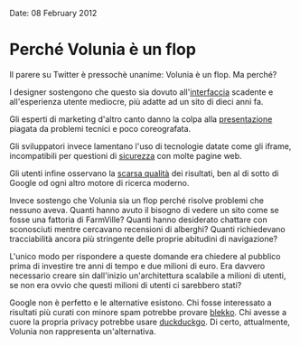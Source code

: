 Date: 08 February 2012

# Perché Volunia è un flop #

Il parere su Twitter è pressochè unanime: Volunia è un flop. Ma perché?

I designer sostengono che questo sia dovuto all'[interfaccia][] scadente e all'esperienza utente mediocre, più adatte ad un sito di dieci anni fa.

Gli esperti di marketing d'altro canto danno la colpa alla [presentazione][] piagata da problemi tecnici e poco coreografata.

Gli sviluppatori invece lamentano l'uso di tecnologie datate come gli iframe, incompatibili per questioni di [sicurezza][] con molte pagine web.

Gli utenti infine osservano la [scarsa qualità][] dei risultati, ben al di sotto di Google od ogni altro motore di ricerca moderno.

Invece sostengo che Volunia sia un flop perché risolve problemi che nessuno aveva. Quanti hanno avuto il bisogno di vedere un sito come se fosse una fattoria di FarmVille? Quanti hanno desiderato chattare con sconosciuti mentre cercavano recensioni di alberghi? Quanti richiedevano tracciabilità ancora più stringente delle proprie abitudini di navigazione?

L'unico modo per rispondere a queste domande era chiedere al pubblico prima di investire tre anni di tempo e due milioni di euro. Era davvero necessario creare sin dall'inizio un'architettura scalabile a milioni di utenti, se non era ovvio che questi milioni di utenti ci sarebbero stati?

Google non è perfetto e le alternative esistono. Chi fosse interessato a risultati più curati con minore spam potrebbe provare [blekko][]. Chi avesse a cuore la propria privacy potrebbe usare [duckduckgo][]. Di certo, attualmente, Volunia non rappresenta un'alternativa.


[scarsa qualità]: http://www.pandemia.info/2012/02/07/volunia-bocciato-alla-prova-su-strada.html

[blekko]: http://blekko.com/

[duckduckgo]: http://duckduckgo.com/

[sicurezza]: http://security.stackexchange.com/questions/894/are-there-security-issues-with-embedding-an-https-iframe-on-an-http-page

[presentazione]: http://www.unipd-cmela.it/volunia/

[interfaccia]: http://launch.volunia.com/